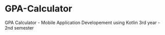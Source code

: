 # GPA-Calculator
GPA Calculator - Mobile Application Developement using Kotlin
3rd year - 2nd semester
